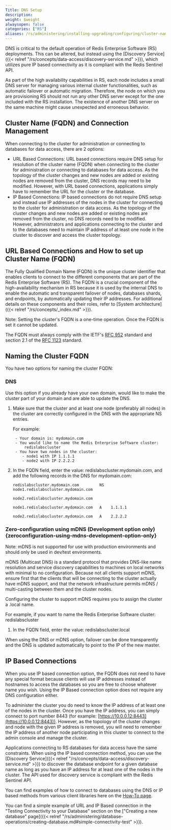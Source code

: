 ```yaml
---
Title: DNS Setup
description:
weight: $weight
alwaysopen: false
categories: ["RS"]
aliases: /rs/administering/installing-upgrading/configuring/cluster-name-dns-connection-management/
---
```

DNS is critical to the default operation of Redis Enterprise Software
(RS) deployments. This can be altered, but instead using the [Discovery
Service]({{< relref "/rs/concepts/data-access/discovery-service.md" >}}),
which utilizes pure IP based connectivity as it is compliant with the
Redis Sentinel API.

As part of the high availability capabilities in RS, each node includes
a small DNS server for managing various internal cluster
functionalities, such as automatic failover or automatic migration.
Therefore, the node on which you are provisioning RS should not run any
other DNS server except for the one included with the RS installation.
The existence of another DNS server on the same machine might cause
unexpected and erroneous behavior.

## Cluster Name (FQDN) and Connection Management

When connecting to the cluster for administration or connecting to
databases for data access, there are 2 options:

- URL Based Connections: URL based connections require DNS setup for
    resolution of the cluster name (FQDN) when connecting to the cluster
    for administration or connecting to databases for data access. As
    the topology of the cluster changes and new nodes are added or
    existing nodes are removed from the cluster, DNS records may need to
    be modified. However, with URL based connections, applications
    simply have to remember the URL for the cluster or the database.
- IP Based Connections: IP based connections do not require DNS setup
    and instead use IP addresses of the nodes in the cluster for
    connecting to the cluster for administration or data access. As the
    topology of the cluster changes and new nodes are added or existing
    nodes are removed from the cluster, no DNS records need to be
    modified. However, administrators and applications connecting to the
    cluster and to the databases need to maintain IP address of at least
    one node in the cluster to discover and access the cluster topology.

## URL Based Connections and How to set up Cluster Name (FQDN)

The Fully Qualified Domain Name (FQDN) is the unique cluster identifier
that enables clients to connect to the different components that are
part of the Redis Enterprise Software (RS). The FQDN is a crucial
component of the high-availability mechanism in RS because it is used by
the internal DNS to enable the automatic and transparent failover of
nodes, databases shards, and endpoints, by automatically updating their
IP addresses. For additional details on these components and their
roles, refer to [System
architecture]({{< relref "/rs/concepts/_index.md" >}}).

Note: Setting the cluster's FQDN is a one-time operation. Once the FQDN
is set it cannot be updated.

The FQDN must always comply with the IETF's [RFC
952](http://tools.ietf.org/html/rfc952) standard and section 2.1 of the
[RFC 1123](http://tools.ietf.org/html/rfc1123) standard.

## Naming the Cluster FQDN

You have two options for naming the cluster FQDN:

### DNS

Use this option if you already have your own domain, would like to make
the cluster part of your domain and are able to update the DNS.

1. Make sure that the cluster and at least one node (preferably all nodes) in the cluster are correctly
    configured in the DNS with the appropriate NS entries.

    For example:

        - Your domain is: mydomain.com
        - You would like to name the Redis Enterprise Software cluster:
            redislabscluster
        - You have two nodes in the cluster:
           - node1 with IP 1.1.1.1
           - node2 with IP 2.2.2.2

1. In the FQDN field, enter the value: redislabscluster.mydomain.com, and
    add the following records in the DNS for mydomain.com:

    ```src
    redislabscluster.mydomain.com         NS   node1.redislabscluster.mydomain.com
                                                node2.redislabscluster.mydomain.com

    node1.redislabscluster.mydomain.com   A    1.1.1.1

    node2.redislabscluster.mydomain.com   A    2.2.2.2
    ```

### Zero-configuration using mDNS (Development option only) {zeroconfiguration-using-mdns-development-option-only}

Note: mDNS is not supported for use with production environments and
should only be used in dev/test environments.

mDNS (Multicast DNS) is a standard protocol that provides DNS-like name
resolution and service discovery capabilities to machines on local
networks with minimal to no configuration. Because not all clients
support mDNS, ensure first that the clients that will be connecting to
the cluster actually have mDNS support, and that the network
infrastructure permits mDNS / multi-casting between them and the cluster
nodes.

Configuring the cluster to support mDNS requires you to assign the
cluster a .local name.

For example, if you want to name the Redis Enterprise Software cluster: redislabscluster

1. In the FQDN field, enter the value: redislabscluster.local

When using the DNS or mDNS option, failover can be done transparently
and the DNS is updated automatically to point to the IP of the new
master.

## IP Based Connections

When you use IP based connection option, the FQDN does not need to have
any special format because clients will use IP addresses instead of
hostnames to access the databases so you are free to choose whatever
name you wish. Using the IP Based connection option does not require any
DNS configuration either.

To administer the cluster you do need to know the IP address of at least
one of the nodes in the cluster. Once you have the IP address, you can
simply connect to port number 8443 (for example:
[https://10.0.0.12:8443](https://10.0.0.12:8443)). However, as the topology of the cluster changes
and node with the given IP address is removed, you will need to remember
the IP address of another node participating in this cluster to connect
to the admin console and manage the cluster.

Applications connecting to RS databases for data access have the same
constraints. When using the IP based connection method, you can use the
[Discovery
Service]({{< relref "/rs/concepts/data-access/discovery-service.md" >}})
to discover the database endpoint for a given database name as long as
you have an IP address for at least one of the nodes in the cluster. The
API used for discovery service is compliant with the Redis Sentinel API.

You can find examples of how to connect to databases using the DNS or IP
based methods from various client libraries here on the [How-To
page](https://redislabs.com/resources/how-to-redis-enterprise/).

You can find a simple example of URL and IP Based connection in the
"Testing Connectivity to your Database" section on the ["Creating a new
database"
page]({{< relref "/rs/administering/database-operations/creating-database.md#simple-connectivity-test" >}}).

